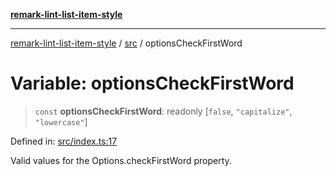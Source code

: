 [**remark-lint-list-item-style**](../../README.md)

***

[remark-lint-list-item-style](../../README.md) / [src](../README.md) / optionsCheckFirstWord

# Variable: optionsCheckFirstWord

> `const` **optionsCheckFirstWord**: readonly \[`false`, `"capitalize"`, `"lowercase"`\]

Defined in: [src/index.ts:17](https://github.com/Xunnamius/unified-utils/blob/cb7fc64dac3d9c7f331f6a8a6d41a910a5dc8019/packages/remark-lint-list-item-style/src/index.ts#L17)

Valid values for the Options.checkFirstWord property.
